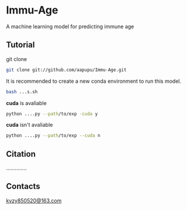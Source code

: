 # Immu-Age
A machine learning model for predicting immune age

Tutorial
-------
git clone
```bash
git clone git://github.com/aapupu/Immu-Age.git
```
It is recommended to create a new conda environment to run this model.
```bash
bash ...s.sh
```
**cuda** is avaliable
```bash
python ....py --path/to/exp -cuda y
```
**cuda** isn't avaliable
```bash
python ....py --path/to/exp --cuda n
```

Citation
-------
..............

Contacts
-------
kyzy850520@163.com
